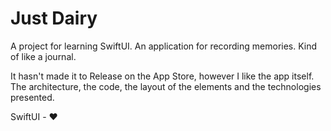 # Just Dairy

A project for learning SwiftUI. An application for recording memories. Kind of like a journal.

It hasn't made it to Release on the App Store, however I like the app itself. The architecture, the code, the layout of the elements and the technologies presented. 

SwiftUI - ❤️